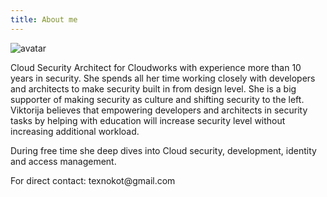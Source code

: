 ```yaml
---
title: About me
---
```


![avatar](https://publicbw.blob.core.windows.net/photosbw/viktorija-almazova-bw.jpg)


<p class="message">
 Cloud Security Architect for Cloudworks with experience more than 10 years in security. She spends all her time working closely with developers and architects to make security built in from design level. She is a big supporter of making security as culture and shifting security to the left. Viktorija believes that empowering developers and architects in security tasks by helping with education will increase security level without increasing additional workload.
</p>
<p class="message">
During free time she deep dives into Cloud security, development, identity and access management.
</p>
<p class="message">
For direct contact: texnokot@gmail.com
</p>

